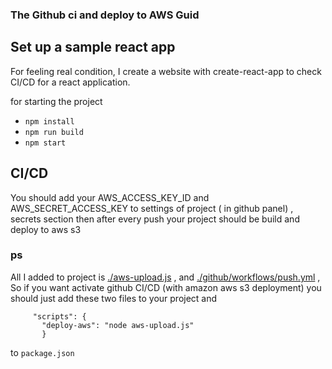 ### The Github ci and deploy to AWS Guid

## Set up a sample react app
For feeling real condition, I create a website with create-react-app to check CI/CD for a react application.

for starting the project

* `npm install`
* `npm run build`
* `npm start`


## CI/CD
You should add your AWS_ACCESS_KEY_ID and AWS_SECRET_ACCESS_KEY to settings of project ( in github panel) , secrets section
then after every push your project should be build and deploy to aws s3

### ps

All I added to project is   [./aws-upload.js](aws-upload.js) , and [./github/workflows/push.yml](./github/workflows/push.yml) , So if you want
activate github CI/CD (with amazon aws s3 deployment)
you should just add these two files to your project and
```
     "scripts": {
       "deploy-aws": "node aws-upload.js"
       }
```

to   `package.json`